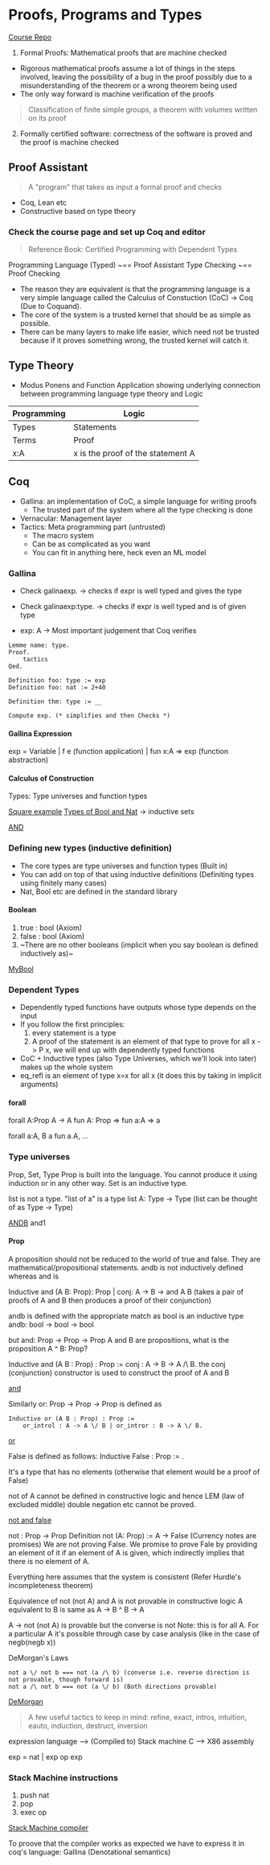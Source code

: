 # Proofs, Programs and Types
[Course Repo](https://bitbucket.org/piyush-kurur/ppt/src/master/)

1. Formal Proofs: Mathematical proofs that are machine checked

- Rigorous mathematical proofs assume a lot of things in the steps involved, leaving the possibility of a bug in the proof possibly due to a misunderstanding of the theorem or a wrong theorem being used
- The only way forward is machine verification of the proofs

> Classification of finite simple groups, a theorem with volumes written on its proof

2. Formally certified software: correctness of the software is proved and the proof is machine checked

## Proof Assistant

> A "program" that takes as input a formal proof and checks

- Coq, Lean etc
- Constructive based on type theory

### Check the course page and set up Coq and editor

> Reference Book: Certified Programming with Dependent Types

Programming Language (Typed) ~== Proof Assistant
Type Checking ~== Proof Checking

- The reason they are equivalent is that the programming language is a very simple language called the Calculus of Constuction (CoC) -> Coq (Due to Coquand).
- The core of the system is a trusted kernel that should be as simple as possible.
- There can be many layers to make life easier, which need not be trusted because if it proves something wrong, the trusted kernel will catch it.

## Type Theory

- Modus Ponens and Function Application showing underlying connection between programming language type theory and Logic

| Programming | Logic |
| ----------- | ----- |
| Types      | Statements |
| Terms | Proof |
| x:A | x is the proof of the statement A |

## Coq
- Gallina: an implementation of CoC, a simple language for writing proofs
    - The trusted part of the system where all the type checking is done
- Vernacular: Management layer
- Tactics: Meta programming part (untrusted)
    - The macro system
    - Can be as complicated as you want
    - You can fit in anything here, heck even an ML model

### Gallina
- Check galinaexp. -> checks if expr is well typed and gives the type
- Check galinaexp:type. -> checks if expr is well typed and is of given type

- exp: A -> Most important judgement that Coq verifies

```coq
Lemme name: type.
Proof.
    tactics
Qed.

Definition foo: type := exp
Definition foo: nat := 2+40

Definition thm: type := __

Compute exp. (* simplifies and then Checks *)
```

#### Gallina Expression
exp = Variable
        | f e (function application)
        | fun x:A => exp (function abstraction)

#### Calculus of Construction
Types: Type universes and function types

[Square example](./CoqExamples/square.v)
[Types of Bool and Nat](./CoqExamples/print.v) -> inductive sets

<!-- TODO: AND, OR, NOT -->
[AND](./CoqExamples/andb.v)

### Defining new types (inductive definition)

- The core types are type universes and function types (Built in)
- You can add on top of that using inductive definitions (Definiting types using finitely many cases)
- Nat, Bool etc are defined in the standard library

#### Boolean
1. true : bool (Axiom)
2. false : bool (Axiom)
3. ~There are no other booleans (implicit when you say boolean is defined inductively as)~

[MyBool](./CoqExamples/mybool.v)

### Dependent Types
- Dependently typed functions have outputs whose type depends on the input
- If you follow the first principles:
    1. every statement is a type
    2. A proof of the statement is an element of that type
    to prove for all x -> P x, we will end up with dependently typed functions
- CoC + Inductive types (also Type Universes, which we'll look into later) makes up the whole system
- eq_refl is an element of type x=x for all x (it does this by taking in implicit arguments)

#### forall
forall A:Prop A -> A
fun A: Prop => fun a:A => a

forall a:A, B a
fun a.A, ...

### Type universes
Prop, Set, Type
Prop is built into the language. You cannot produce it using induction or in any other way.
Set is an inductive type.

list is not a type. "list of a" is a type
list A: Type -> Type (list can be thought of as Type -> Type)

[ANDB](./CoqExamples/andb.v) and1

#### Prop
A proposition should not be reduced to the world of true and false. They are mathematical/propositional statements.
andb is not inductively defined whereas and is

Inductive and (A B: Prop): Prop
| conj: A -> B -> and A B
(takes a pair of proofs of A and B then produces a proof of their conjunction)

andb is defined with the appropriate match as bool is an inductive type
andb: bool -> bool -> bool

but and: Prop -> Prop -> Prop
A and B are propositions, what is the proposition A ^ B: Prop?

Inductive and (A B : Prop) : Prop :=  conj : A -> B -> A /\ B.
the conj (conjunction) constructor is used to construct the proof of A and B

[and](./CoqExamples/and.v)

Similarly or: Prop -> Prop -> Prop is defined as

```coq
Inductive or (A B : Prop) : Prop :=
    or_introl : A -> A \/ B | or_intror : B -> A \/ B.
```

[or](./CoqExamples/or.v)

False is defined as follows:
Inductive False : Prop :=  .

It's a type that has no elements (otherwise that element would be a proof of False)

not of A cannot be defined in constructive logic and hence LEM (law of excluded middle) double negation etc cannot be proved.

[not and false](./CoqExamples/false.v)

not : Prop -> Prop
Definition not (A: Prop) := A -> False
(Currency notes are promises) We are not proving False. We promise to prove Fale by providing an element of it if an element of A is given, which indirectly implies that there is no element of A.

Everything here assumes that the system is consistent (Refer Hurdle's incompleteness theorem)

Equivalence of not (not A) and A is not provable in constructive logic
A equivalent to B is same as A -> B ^ B -> A

A -> not (not A) is provable but the converse is not
Note: this is for all A. For a particular A it's possible through case by case analysis (like in the case of negb(negb x))

DeMorgan's Laws
```
not a \/ not b === not (a /\ b) (converse i.e. reverse direction is not provable, though forward is)
not a /\ not b === not (a \/ b) (Both directions provable)

```
[DeMorgan](./CoqExamples/demorgan.v)

> A few useful tactics to keep in mind: refine, exact, intros, intuition, eauto, induction, destruct, inversion

expression language --> (Compiled to) Stack machine
C --> X86 assembly

exp = nat | exp op exp

### Stack Machine instructions
1. push nat
2. pop
3. exec op

[Stack Machine compiler](./CoqExamples/expr_to_stack_machine.v)

To proove that the compiler works as expected we have to express it in coq's language: Gallina (Denotational semantics)
